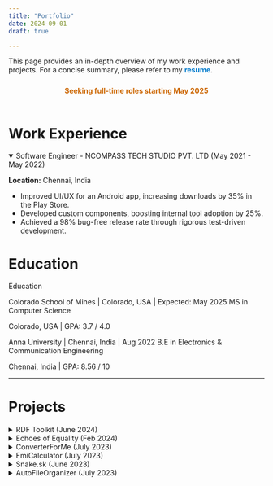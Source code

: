 ```yaml
---
title: "Portfolio"
date: 2024-09-01
draft: true

---
```


<div class="red-callout">
   This page provides an in-depth overview of my work experience and projects. For a concise summary, please refer to my <a href="/CV_Sowndarya_Krishnan.pdf" target="_blank" style="color: #007acc; text-decoration: none; font-weight: bold;">resume</a>.
</div>

<div style="padding: 5px; margin-top: 5px; text-align: center;">
   <p style="color: #cc6600; font-weight: bold;">Seeking full-time roles starting May 2025</p>
</div>


<div class="custom-title">
   <h1>Work Experience</h1>
</div>

<details class="work-details" open >
  <summary class="work-summary">Software Engineer - NCOMPASS TECH STUDIO PVT. LTD (May 2021 - May 2022) 
    <a href="https://ncompass.inc/" target="_blank" class="work-link" style="color: inherit; text-decoration: none;">
      <i class="fas fa-external-link-alt"></i>
    </a>
  </summary>
  <div>
    <p><i class="fas fa-map-marker-alt"></i> <strong>Location:</strong> Chennai, India</p>
    <ul>
      <li>Improved UI/UX for an Android app, increasing downloads by 35% in the Play Store.</li>
      <li>Developed custom components, boosting internal tool adoption by 25%.</li>
      <li>Achieved a 98% bug-free release rate through rigorous test-driven development.</li>
    </ul>
  </div>
</details>

<div class="custom-title">
   <h1>Education</h1>
</div>

<div class="custom-title">
   <p class="section-title">Education</p>
</div>

<div class="education-section">

   <!-- First School -->
   <div class="education-item">
      <summary class="work-summary">
         Colorado School of Mines | Colorado, USA | Expected: May 2025
         <span class="degree">
            <i class="fas fa-graduation-cap"></i> MS in Computer Science
         </span>
      </summary>
      <p class="details">
         <i class="fas fa-map-marker-alt"></i> Colorado, USA | GPA: 3.7 / 4.0
      </p>
   </div>

   <!-- Second School -->
   <div class="education-item">
      <summary class="work-summary">
         Anna University | Chennai, India | Aug 2022
         <span class="degree">
            <i class="fas fa-graduation-cap"></i> B.E in Electronics & Communication Engineering
         </span>
      </summary>
      <p class="details">
         <i class="fas fa-map-marker-alt"></i> Chennai, India | GPA: 8.56 / 10
      </p>
   </div>

</div>




---

<div class="custom-title">
   <h1>Projects</h1>
</div>

<details class="project-details">
  <summary class="project-summary">RDF Toolkit (June 2024) <a href="https://ontology.brickschema.org/" target="_blank" class="project-link"><i class="fas fa-external-link-alt"></i></a></summary>
  <div>
    <p><i class="fas fa-user-tie"></i> <strong>Role:</strong> Contributor</p>
    <ul>
      <li>Integrated search functionality using Fuse.js for the RDF Toolkit, enhancing the data querying experience.</li>
    </ul>
  </div>
</details>

<details class="project-details">
  <summary class="project-summary">Echoes of Equality (Feb 2024) <a href="https://github.com/KrishnanN27/EchoesOfEquality" target="_blank" class="project-link"><i class="fas fa-external-link-alt"></i></a></summary>
  <div>
    <p><i class="fas fa-user-tie"></i> <strong>Role:</strong> Developer</p>
    <ul>
      <li>Created a platform connecting users with mentors, featuring a real-time chat and fundraising campaigns.</li>
    </ul>
  </div>
</details>

<details class="project-details">
  <summary class="project-summary">ConverterForMe (July 2023) <a href="https://github.com/KrishnanN27/Converter4Me" target="_blank" class="project-link"><i class="fas fa-external-link-alt"></i></a></summary>
  <div>
    <p><i class="fas fa-user-tie"></i> <strong>Role:</strong> Developer</p>
    <ul>
      <li>Developed an app for weight measurement conversions, aiding users in adapting to the USA fitness scene.</li>
    </ul>
  </div>
</details>

<details class="project-details">
  <summary class="project-summary">EmiCalculator (July 2023) <a href="https://github.com/KrishnanN27/Emi-Calculator" target="_blank" class="project-link"><i class="fas fa-external-link-alt"></i></a></summary>
  <div>
    <p><i class="fas fa-user-tie"></i> <strong>Role:</strong> Developer</p>
    <ul>
      <li>Designed an EMI Calculator app with responsive design principles, generating PDF reports for loan calculations.</li>
    </ul>
  </div>
</details>

<details class="project-details">
  <summary class="project-summary">Snake.sk (June 2023) <a href="https://github.com/KrishnanN27/Snake-Game" target="_blank" class="project-link"><i class="fas fa-external-link-alt"></i></a></summary>
  <div>
    <p><i class="fas fa-user-tie"></i> <strong>Role:</strong> Developer</p>
    <ul>
      <li>Created a competitive Snake game using Flutter, integrating Firebase for high score tracking.</li>
    </ul>
  </div>
</details>

<details class="project-details">
  <summary class="project-summary">AutoFileOrganizer (July 2023) <a href="https://github.com/KrishnanN27/AutoFileOrganizer" target="_blank" class="project-link"><i class="fas fa-external-link-alt"></i></a></summary>
  <div>
    <p><i class="fas fa-user-tie"></i> <strong>Role:</strong> Developer</p>
    <ul>
      <li>Built a Python script for automated file organization, showcasing expertise in Python and automation.</li>
    </ul>
  </div>
</details>


